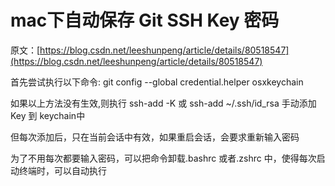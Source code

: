 # mac下自动保存 Git SSH Key 密码

原文：[https://blog.csdn.net/leeshunpeng/article/details/80518547](https://blog.csdn.net/leeshunpeng/article/details/80518547) 

首先尝试执行以下命令:
git config --global credential.helper osxkeychain

如果以上方法没有生效,则执行
ssh-add -K
或
ssh-add ~/.ssh/id_rsa
手动添加 Key 到 keychain中

但每次添加后，只在当前会话中有效，如果重启会话，会要求重新输入密码

为了不用每次都要输入密码，可以把命令卸载.bashrc 或者.zshrc 中，使得每次启动终端时，可以自动执行
